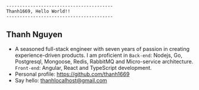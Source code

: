 ```
----------------------------------------
Thanh1669, Hello World!!
----------------------------------------
```

## Thanh Nguyen
- A seasoned full-stack engineer with seven years of passion in creating experience-driven products. I am proficient in `Back-end`: Nodejs, Go, Postgresql, Mongoose, Redis, RabbitMQ and Micro-service architecture. `Front-end`: Angular, React and TypeScript development.
- Personal profile: https://github.com/thanh1669
- Say hello: thanhlocalhost@gmail.com
